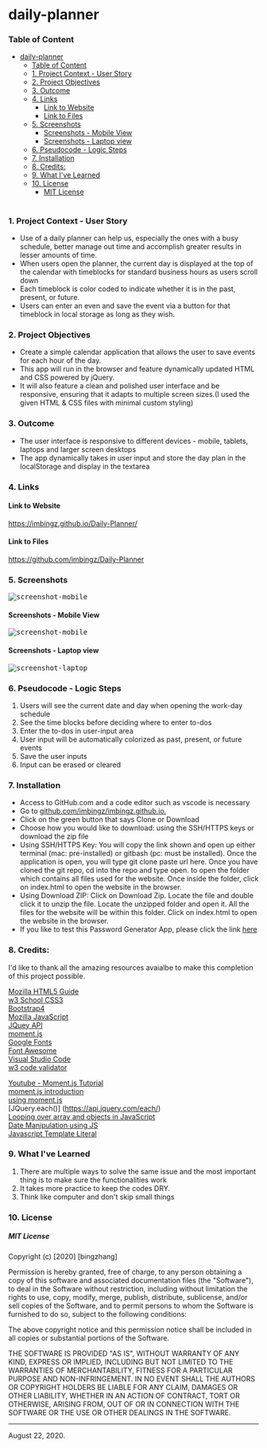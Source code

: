 # daily-planner 
### Table of Content
- [daily-planner](#daily-planner)
    - [Table of Content](#table-of-content)
    - [1. Project Context - User Story](#1-project-context---user-story)
    - [2. Project Objectives](#2-project-objectives)
    - [3. Outcome](#3-outcome)
    - [4. Links](#4-links)
      - [Link to Website](#link-to-website)
      - [Link to Files](#link-to-files)
    - [5. Screenshots](#5-screenshots)
      - [Screenshots - Mobile View](#screenshots---mobile-view)
      - [Screenshots - Laptop view](#screenshots---laptop-view)
    - [6. Pseudocode - Logic Steps](#6-pseudocode---logic-steps)
    - [7. Installation](#7-installation)
    - [8. Credits:](#8-credits)
    - [9. What I've Learned](#9-what-ive-learned)
    - [10. License](#10-license)
        - [MIT License](#mit-license)
#


<a name = "context"></a>
### 1. Project Context - User Story
* Use of a daily planner can help us, especially the ones with a busy schedule, better manage out time and accomplish greater results in lesser amounts of time.
* When users open the planner, the current day is displayed at the top of the calendar with timeblocks for standard business hours as users scroll down
* Each timeblock is color coded to indicate whether it is in the past, present, or future. 
* Users can enter an even and save the event via a button for that timeblock in local storage as long as they wish.

<a name = "objectives"></a>
### 2. Project Objectives
* Create a simple calendar application that allows the user to save events for each hour of the day.
* This app will run in the browser and feature dynamically updated HTML and CSS powered by jQuery.
* It will also feature a clean and polished user interface and be responsive, ensuring that it adapts to multiple screen sizes.(I used the given HTML & CSS files with minimal custom styling)

<a name = "Outcome"></a>
### 3. Outcome
* The user interface is responsive to different devices - mobile, tablets, laptops and larger screen desktops
* The app dynamically takes in user input and store the day plan in the localStorage and display in the textarea


<a name = "Links"></a>
### 4. Links 

#### Link to Website
 https://imbingz.github.io/Daily-Planner/

#### Link to Files 
 https://github.com/imbingz/Daily-Planner

<a name="Screenshots"></a>
### 5. Screenshots 

<kbd>![screenshot-mobile](./assets/images/../../Assets/images/05-third-party-apis-homework-demo.gif)</kbd>

#### Screenshots - Mobile View
<kbd>![screenshot-mobile](./Assets/images/m1.png)</kbd>

####  Screenshots - Laptop view 
<kbd>![screenshot-laptop](./Assets/images/s1.png)</kbd>

<a name = "Pseudocode"></a>
### 6. Pseudocode - Logic Steps
1. Users will see the current date and day when opening the work-day schedule 
1. See the time blocks before deciding where to enter to-dos 
1. Enter the to-dos in user-input area
1. User input will be automatically colorized as past, present, or future events
1. Save the user inputs 
1. Input can be erased or cleared 


<a name="Installation"></a>
### 7. Installation
* Access to GitHub.com and a code editor such as vscode is necessary
* Go to [github.com/imbingz/imbingz.github.io.]( https://github.com/imbingz/Daily-Planner)
* Click on the green button that says Clone or Download
* Choose how you would like to download: using the SSH/HTTPS keys or download the zip file
* Using SSH/HTTPS Key: You will copy the link shown and open up either terminal (mac: pre-installed) or gitbash (pc: must be installed). Once the application is open, you will type git clone paste url here. Once you have cloned the git repo, cd into the repo and type open. to open the folder which contains all files used for the website. Once inside the folder, click on index.html to open the website in the browser.
* Using Download ZIP: Click on Download Zip. Locate the file and double click it to unzip the file. Locate the unzipped folder and open it. All the files for the website will be within this folder. Click on index.html to open the website in the browser.
* If you like to test this Password Generator App, please click the link [here](https://imbingz.github.io/Daily-Planner/)


<a name="Credits"></a>
### 8. Credits:
 I'd like to thank all the amazing resources avaialbe to make this completion of this project possible. 

[Mozilla HTML5 Guide](https://developer.mozilla.org/en-US/docs/Web/Guide/HTML/HTML5)<br>
[w3 School CSS3](https://www.w3schools.com/css/css_intro.asp)<br>
[Bootstrap4](https://getbootstrap.com/docs/4.0/getting-started/introduction/)<br>
[Mozilla JavaScript](https://developer.mozilla.org/en-US/docs/Web/JavaScript)<br>
[JQuey API](https://api.jquery.com/)<br>
[moment.js](https://momentjs.com/)<br>
[Google Fonts](https://fonts.google.com/)<br>
[Font Awesome](https://fontawesome.com/)<br>
[Visual Studio Code](https://code.visualstudio.com/)<br>
[w3 code validator](https://validator.w3.org/)<br>

[Youtube - Moment.js Tutorial]( https://www.youtube.com/watch?v=n80RRNS1k64&list=PLVvjrrRCBy2LWFkR7opQxWp4z0en6OHgw)<br>
[moment.js introduction]( https://scrimba.com/casts/cwpDGhG)<br>
[using moment.js](https://youtu.be/9JRvJ9aMLzc)<br>
[JQuery.each()] (https://api.jquery.com/each/)<br>
[Looping over array and objects in JavaScript](https://medium.com/chingu/looping-over-arrays-and-objects-in-javascript-57e1188c1ba2)<br>
[Date Manipulation using JS](https://youtu.be/6c9ZKCs3z8g)<br>
[Javascript Template Literal](https://youtu.be/NgF9-pdTDGs)<br>

<a name="learned"></a>
### 9. What I've Learned
1. There are multiple ways to solve the same issue and the most important thing is to make sure the functionalities work
2. It takes more practice to keep the codes DRY. 
3. Think like computer and don't skip small things 


<a name="License"></a>
### 10. License
##### MIT License
<p>Copyright (c) [2020] [bingzhang]</p>
<p>Permission is hereby granted, free of charge, to any person obtaining a copy of this software and associated documentation files (the "Software"), to deal in the Software without restriction, including without limitation the rights to use, copy, modify, merge, publish, distribute, sublicense, and/or sell copies of the Software, and to permit persons to whom the Software is furnished to do so, subject to the following conditions:</p>
<p>The above copyright notice and this permission notice shall be included in all copies or substantial portions of the Software.</p>
<p>THE SOFTWARE IS PROVIDED "AS IS", WITHOUT WARRANTY OF ANY KIND, EXPRESS OR IMPLIED, INCLUDING BUT NOT LIMITED TO THE WARRANTIES OF MERCHANTABILITY, FITNESS FOR A PARTICULAR PURPOSE AND NON-INFRINGEMENT. IN NO EVENT SHALL THE AUTHORS OR COPYRIGHT HOLDERS BE LIABLE FOR ANY CLAIM, DAMAGES OR OTHER LIABILITY, WHETHER IN AN ACTION OF CONTRACT, TORT OR OTHERWISE, ARISING FROM, OUT OF OR IN CONNECTION WITH THE SOFTWARE OR THE USE OR OTHER DEALINGS IN THE SOFTWARE.</p>
<hr>
August 22, 2020.
